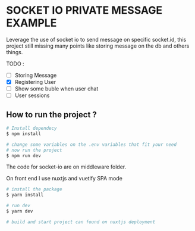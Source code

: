 # SOCKET IO PRIVATE MESSAGE EXAMPLE

Leverage the use of socket io to send message on specific socket.id, this project still missing
many points like storing message on the db and others things.

TODO :
- [ ] Storing Message
- [x] Registering User
- [ ] Show some buble when user chat
- [ ] User sessions

## How to run the project ?

```Bash
# Install dependecy
$ npm install

# change some variables on the .env variables that fit your need
# now run the project
$ npm run dev
```

The code for socket-io are on middleware folder.

On front end I use nuxtjs and vuetify SPA mode

```Bash
# install the package
$ yarn install

# run dev
$ yarn dev

# build and start project can found on nuxtjs deployment
```


